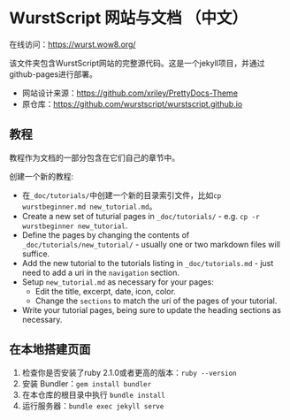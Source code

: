 # WurstScript 网站与文档 （中文）

在线访问：https://wurst.wow8.org/

该文件夹包含WurstScript网站的完整源代码。这是一个jekyll项目，并通过github-pages进行部署。

* 网站设计来源：https://github.com/xriley/PrettyDocs-Theme
* 原仓库：https://github.com/wurstscript/wurstscript.github.io

## 教程

教程作为文档的一部分包含在它们自己的章节中。

创建一个新的教程:

* 在`_doc/tutorials/`中创建一个新的目录索引文件，比如`cp wurstbeginner.md new_tutorial.md`。
* Create a new set of tuturial pages in `_doc/tutorials/` - e.g. `cp -r wurstbeginner new_tutorial`.
* Define the pages by changing the contents of `_doc/tutorials/new_tutorial/` - usually one or two markdown files will suffice.
* Add the new tutorial to the tutorials listing in `_doc/tutorials.md` - just need to add a uri in the `navigation` section.
* Setup `new_tutorial.md` as necessary for your pages:
    - Edit the title, excerpt, date, icon, color.
    - Change the `sections` to match the uri of the pages of your tutorial.
* Write your tutorial pages, being sure to update the heading sections as necessary.

## 在本地搭建页面

1. 检查你是否安装了ruby 2.1.0或者更高的版本：`ruby --version`
2. 安装 Bundler：`gem install bundler`
3. 在本仓库的根目录中执行 `bundle install`
4. 运行服务器：`bundle exec jekyll serve`
